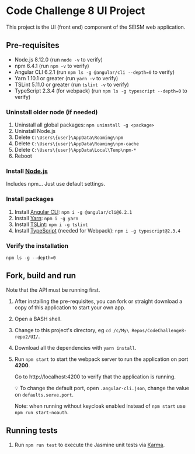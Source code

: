 # Code Challenge 8 UI Project

This project is the UI (front end) component of the SEISM web application.

## Pre-requisites

* Node.js 8.12.0 (run `node -v` to verify)
* npm 6.4.1 (run `npm -v` to verify)
* Angular CLI 6.2.1 (run `npm ls -g @angular/cli --depth=0` to verify)
* Yarn 1.10.1 or greater (run `yarn -v` to verify)
* TSLint 5.11.0 or greater  (run `tslint -v` to verify)
* TypeScript 2.3.4 (for webpack) (run `npm ls -g typescript --depth=0` to verify)

### Uninstall older node (if needed)

1. Uninstall all global packages: `npm uninstall -g <package>`
2. Uninstall Node.js
3. Delete `C:\Users\{user}\AppData\Roaming\npm`
4. Delete `C:\Users\{user}\AppData\Roaming\npm-cache`
5. Delete `C:\Users\{user}\AppData\Local\Temp\npm-*`
6. Reboot

### Install [Node.js](https://nodejs.org/)

Includes npm... Just use default settings.

### Install packages

1. Install [Angular CLI](https://angular.io/): `npm i -g @angular/cli@6.2.1`
2. Install [Yarn](https://yarnpkg.com/): `npm i -g yarn`
3. Install [TSLint](https://palantir.github.io/tslint/): `npm i -g tslint`
4. Install [TypeScript](https://www.npmjs.com/package/typescript) (needed for Webpack): `npm i -g typescript@2.3.4`


### Verify the installation

```
npm ls -g --depth=0
```

## Fork, build and run

Note that the API must be running first.

1. After installing the pre-requisites, you can fork or straight download a copy of this application to start your own app.
2. Open a BASH shell.
3. Change to this project's directory, eg `cd /c/My\ Repos/CodeChallenge8-repo2/UI/`.
4. Download all the dependencies with `yarn install`.
5. Run `npm start` to start the webpack server to run the application on port **4200**.

    Go to http://localhost:4200 to verify that the application is running.

    :bulb: To change the default port, open `.angular-cli.json`, change the value on `defaults.serve.port`.

    Note: when running without keycloak enabled instead of `npm start` use `npm run start-noauth`.

## Running tests

1. Run `npm run test` to execute the Jasmine unit tests via [Karma](https://karma-runner.github.io).
